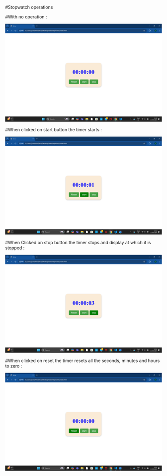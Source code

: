 #Stopwatch operations

#With no operation :

![No operation](/pics/no_op.png)

#When clicked on start button the timer starts :

![start](/pics/start.png)

#When Clicked on stop button the timer stops and display at which it is stopped :

![stop](/pics/stop.png)

#When clicked on reset the timer resets all the seconds, minutes and hours to zero :

![reset](/pics/reset.png)
